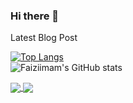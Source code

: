 
### Hi there 👋

<!--
**Faiziimam/Faiziimam** is a ✨ _special_ ✨ repository because its `README.md` (this file) appears on your GitHub profile.

Here are some ideas to get you started:

- 🔭 I’m currently working on ...
- 🌱 I’m currently learning ...
- 👯 I’m looking to collaborate on ...
- 🤔 I’m looking for help with ...
- 💬 Ask me about ...
- 📫 How to reach me: ...
- 😄 Pronouns: ...
- ⚡ Fun fact: ...
-->

Latest Blog Post
<!-- BLOG-POST-LIST:START --><!-- BLOG-POST-LIST:END -->




[![Top Langs](https://github-readme-stats.vercel.app/api/top-langs/?username=Faiziimam&langs_count=8)](https://github.com/Faiziimam/github-readme-stats)              
![Faiziimam's GitHub stats](https://github-readme-stats.vercel.app/api?username=Faiziimam&show_icons=true&theme=radical)


<a href="https://github.com/Faiziimam/Covid-Tracker">
  <img align="center" src="https://github-readme-stats.vercel.app/api/pin/?username=Faiziimam&repo=Covid-Tracker" />
</a>
<a href="https://github.com/Faiziimam/Netflix-Clone">
  <img align="center" src="https://github-readme-stats.vercel.app/api/pin/?username=Faiziimam&repo=Netflix-Clone" />
</a>


